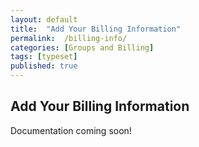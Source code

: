 ```yaml
---
layout: default
title:  "Add Your Billing Information"
permalink:  /billing-info/
categories: [Groups and Billing]
tags: [typeset]
published: true
---
```


<section data-type="chapter" class="hsecchapter" data-hederis-type="hsecchapter" id="billing-info" data-pi-attrs="id: billing-info; data-tags: typeset;" role="doc-chapter" data-tags="typeset" data-author-name=" " data-book-title=" " title="Add Your Billing Information"><h1 data-hederis-type="hblkchaptitle" class="hblkchaptitle" id="ptG5G0Wn2">Add Your Billing Information</h1><p class="hblkp" data-hederis-type="hblkp" id="pf1VHMbun">Documentation coming soon!</p></section>